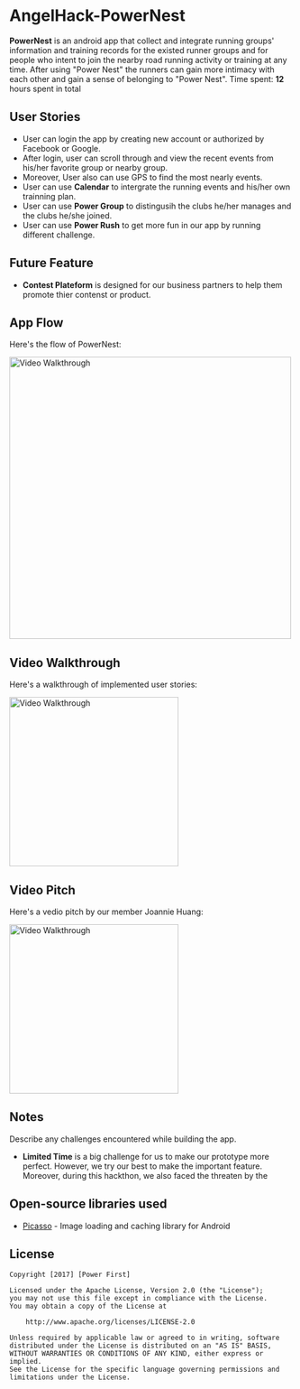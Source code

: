 # AngelHack-PowerNest


**PowerNest** is an android app that collect and integrate running groups' information and training records for the existed runner groups and for people who intent to join the nearby road running activity or training at any time. After using "Power Nest" the runners can gain more intimacy with each other and gain a sense of belonging to "Power Nest".
Time spent: **12** hours spent in total


## User Stories
* User can login the app by creating new account or authorized by Facebook or Google.
* After login, user can scroll through and view the recent events from his/her favorite group or nearby group.
* Moreover, User also can use GPS to find the most nearly events.
* User can use **Calendar** to intergrate the running events and his/her own trainning plan.
* User can use **Power Group** to distingusih the clubs he/her manages and the clubs he/she joined.
* User can use **Power Rush** to get more fun in our app by running different challenge.

## Future Feature
* **Contest Plateform** is designed for our business partners to help them promote thier contenst or product.

## App Flow 
Here's the flow of PowerNest:

<img src='http://imgur.com/tsQRAOQ.gif' title='Video Walkthrough' width='500' alt='Video Walkthrough' />

## Video Walkthrough

Here's a walkthrough of implemented user stories:

<img src='http://imgur.com/Njg0PEr.gif' title='Video Walkthrough' width='300' alt='Video Walkthrough' />



## Video Pitch

Here's a vedio pitch by our member Joannie Huang:

<img src='http://imgur.com/Njg0PEr.gif' title='Video Walkthrough' width='300' alt='Video Walkthrough' />


## Notes

Describe any challenges encountered while building the app.
* **Limited Time** is a big challenge for us to make our prototype more perfect. However, we try our best to make the important feature. Moreover, during this hackthon, we also faced the threaten by the 


## Open-source libraries used
- [Picasso](http://square.github.io/picasso/) - Image loading and caching library for Android

## License

    Copyright [2017] [Power First]

    Licensed under the Apache License, Version 2.0 (the "License");
    you may not use this file except in compliance with the License.
    You may obtain a copy of the License at

        http://www.apache.org/licenses/LICENSE-2.0

    Unless required by applicable law or agreed to in writing, software
    distributed under the License is distributed on an "AS IS" BASIS,
    WITHOUT WARRANTIES OR CONDITIONS OF ANY KIND, either express or implied.
    See the License for the specific language governing permissions and
    limitations under the License.
